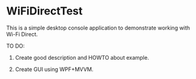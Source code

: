 # WiFiDirectTest
This is a simple desktop console application to demonstrate working with Wi-Fi Direct.


TO DO:

1) Create good description and HOWTO about example.

2) Create GUI using WPF+MVVM.
